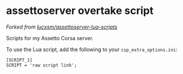 # assettoserver overtake script

_Forked from [lucxsm/assettoserver-lua-scripts](https://github.com/lucxsm/assettoserver-lua-scripts)_

Scripts for my Assetto Corsa server.

To use the Lua script, add the following to your `csp_extra_options.ini`:
```
[SCRIPT_1]
SCRIPT = 'raw script link';
```

